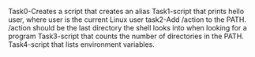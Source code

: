 Task0-Creates a script that creates an alias
Task1-script that prints hello user, where user is the current Linux user
task2-Add /action to the PATH. /action should be the last directory the shell looks into when looking for a program
Task3-script that counts the number of directories in the PATH.
Task4-script that lists environment variables.
